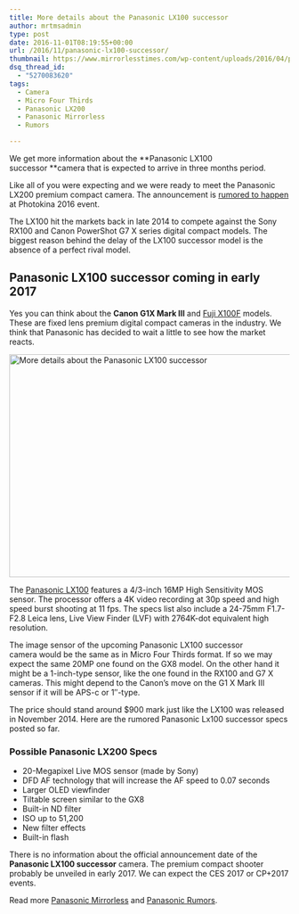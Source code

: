 ```yaml
---
title: More details about the Panasonic LX100 successor
author: mrtmsadmin
type: post
date: 2016-11-01T08:19:55+00:00
url: /2016/11/panasonic-lx100-successor/
thumbnail: https://www.mirrorlesstimes.com/wp-content/uploads/2016/04/panasonic-lx200-specs-leaked-online.jpg
dsq_thread_id:
  - "5270083620"
tags:
  - Camera
  - Micro Four Thirds
  - Panasonic LX200
  - Panasonic Mirrorless
  - Rumors

---
```

We get more information about the **Panasonic LX100 successor **camera that is expected to arrive in three months period.

Like all of you were expecting and we were ready to meet the Panasonic LX200 premium compact camera. The announcement is [rumored to happen][1] at Photokina 2016 event.

The LX100 hit the markets back in late 2014 to compete against the Sony RX100 and Canon PowerShot G7 X series digital compact models. The biggest reason behind the delay of the LX100 successor model is the absence of a perfect rival model.<!--more-->

## Panasonic LX100 successor coming in early 2017

Yes you can think about the **Canon G1X Mark III** and [Fuji X100F][2] models. These are fixed lens premium digital compact cameras in the industry. We think that Panasonic has decided to wait a little to see how the market reacts.

[<img class="aligncenter wp-image-365 size-full" title="More details about the Panasonic LX100 successor " src="https://i0.wp.com/www.mirrorlesstimes.com/wp-content/uploads/2016/06/panasonic-lx200-announcement.jpg?resize=600%2C400&#038;ssl=1" alt="More details about the Panasonic LX100 successor " width="600" height="400" srcset="https://i0.wp.com/www.mirrorlesstimes.com/wp-content/uploads/2016/06/panasonic-lx200-announcement.jpg?w=900&ssl=1 900w, https://i0.wp.com/www.mirrorlesstimes.com/wp-content/uploads/2016/06/panasonic-lx200-announcement.jpg?resize=300%2C200&ssl=1 300w, https://i0.wp.com/www.mirrorlesstimes.com/wp-content/uploads/2016/06/panasonic-lx200-announcement.jpg?resize=768%2C512&ssl=1 768w" sizes="(max-width: 600px) 100vw, 600px" data-recalc-dims="1" />][3]

The <a href="http://www.dailycameranews.com/2014/09/panasonic-lx100/" target="_blank" rel="noopener">Panasonic LX100</a> features a 4/3-inch 16MP High Sensitivity MOS sensor. The processor offers a 4K video recording at 30p speed and high speed burst shooting at 11 fps. The specs list also include a 24-75mm F1.7-F2.8 Leica lens, Live View Finder (LVF) with 2764K-dot equivalent high resolution.

The image sensor of the upcoming Panasonic LX100 successor camera would be the same as in Micro Four Thirds format. If so we may expect the same 20MP one found on the GX8 model. On the other hand it might be a 1-inch-type sensor, like the one found in the RX100 and G7 X cameras. This might depend to the Canon&#8217;s move on the G1 X Mark III sensor if it will be APS-c or 1&#8243;-type.

The price should stand around $900 mark just like the LX100 was released in November 2014. Here are the rumored Panasonic Lx100 successor specs posted so far.

### Possible Panasonic LX200 Specs

  * 20-Megapixel Live MOS sensor (made by Sony)
  * DFD AF technology that will increase the AF speed to 0.07 seconds
  * Larger OLED viewfinder
  * Tiltable screen similar to the GX8
  * Built-in ND filter
  * ISO up to 51,200
  * New filter effects
  * Built-in flash

There is no information about the official announcement date of the **Panasonic LX100 successor** camera. The premium compact shooter probably be unveiled in early 2017. We can expect the CES 2017 or CP+2017 events.

Read more [Panasonic Mirrorless][4] and [Panasonic Rumors][5].

 [1]: https://www.mirrorlesstimes.com/2016/06/panasonic-lx200-announcement/
 [2]: https://www.mirrorlesstimes.com/2016/09/fujifilm-x100f-rumors/
 [3]: https://i0.wp.com/www.mirrorlesstimes.com/wp-content/uploads/2016/06/panasonic-lx200-announcement.jpg?ssl=1
 [4]: https://www.mirrorlesstimes.com/tag/panasonic-mirrorless "Panasonic Mirrorless News"
 [5]: https://www.dailycameranews.com/tag/panasonic-rumors/